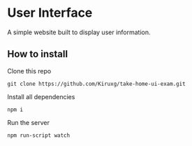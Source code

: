 # User Interface

A simple website built to display user information.

## How to install

Clone this repo

    git clone https://github.com/Kiruxg/take-home-ui-exam.git

Install all dependencies

    npm i

Run the server

    npm run-script watch
